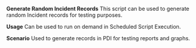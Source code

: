 **Generate Random Incident Records**
This script can be used to generate random Incident records for testing purposes.

**Usage**
Can be used to run on demand in Scheduled Script Execution.

**Scenario**
Used to generate records in PDI for testing reports and graphs.
